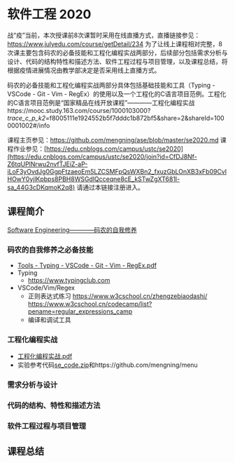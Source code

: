 # 软件工程 2020

战“疫”当前，本次授课前8次课暂时采用在线直播方式，直播链接参见：https://www.julyedu.com/course/getDetail/234 为了让线上课程相对完整，8次课主要包含码农的必备技能和工程化编程实战两部分，后续部分包括需求分析与设计、代码的结构特性和描述方法、软件工程过程与项目管理，以及课程总结，将根据疫情进展情况由教学部决定是否采用线上直播方式。

码农的必备技能和工程化编程实战两部分具体包括基础技能和工具（Typing - VSCode - Git - Vim - RegEx）的使用以及一个工程化的C语言项目范例。工程化的C语言项目范例是“国家精品在线开放课程”————工程化编程实战https://mooc.study.163.com/course/1000103000?_trace_c_p_k2_=f8005111e1924552b5f7dddc1b872bf5&share=2&shareId=1000001002#/info 

课程主页参见：https://github.com/mengning/ase/blob/master/se2020.md
课程作业参见：[https://edu.cnblogs.com/campus/ustc/se2020](https://edu.cnblogs.com/campus/ustc/se2020/join?id=CfDJ8Nf-Z6tqUPlNrwu2nvfTJEiZ-aP-iLoF3yOvdJg0GgpFtzaeoEm5LZCSMFpQsWXBn2_fxuzGbLOnXB3xFb09CvlHOwY0yjlKpbps8PBH8WSGdlQcceqne8cE_kSTwZgXT681l-sa_44G3cDKqmoK2q8) 请通过本链接注册进入。

## 课程简介

[Software Engineering————码农的自我修养](https://github.com/mengning/ase/raw/master/se2020/1%E8%BD%AF%E4%BB%B6%E5%B7%A5%E7%A8%8B-%E7%A0%81%E5%86%9C%E7%9A%84%E8%87%AA%E6%88%91%E4%BF%AE%E5%85%BB.pdf)

### 码农的自我修养之必备技能

* [Tools - Typing - VSCode - Git - Vim - RegEx.pdf](https://github.com/mengning/ase/raw/master/se2020/Tools%20-%20Typing%20-%20VSCode%20-%20Git%20-%20Vim%20-%20RegEx.pdf)
* Typing
  * https://www.typingclub.com
* VSCode/Vim/Regex
  * 正则表达式练习 https://www.w3cschool.cn/zhengzebiaodashi/ https://www.w3cschool.cn/codecamp/list?pename=regular_expressions_camp
  * 编译和调试工具
  

### 工程化编程实战

* [工程化编程实战.pdf](https://github.com/mengning/ase/raw/master/se2020/工程化编程实战.pdf)
* 实验参考代码[se_code.zip](https://github.com/mengning/ase/raw/master/se2020/se_code.zip)和https://github.com/mengning/menu


### 需求分析与设计



### 代码的结构、特性和描述方法



### 软件工程过程与项目管理

## 课程总结

